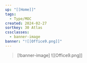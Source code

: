 ```yaml
---
up: "[[Home]]"
tags:
  - Type/MOC
created: 2024-02-27
sortkey: 30 Atlas
cssclasses:
  - banner-image
banner: "![[Office9.png]]"
---
```

>[!banner-image] ![[Office9.png]]
